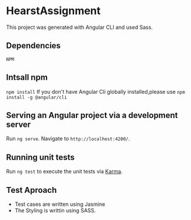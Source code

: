 # HearstAssignment

This project was generated with Angular CLI and used Sass.

## Dependencies
`NPM`

## Intsall npm
 `npm install`
 If you don't have Angular Cli globally installed,please use 
 `npm install -g @angular/cli`

## Serving an Angular project via a development server
Run `ng serve`.
Navigate to `http://localhost:4200/`.

## Running unit tests

Run `ng test` to execute the unit tests via [Karma](https://karma-runner.github.io).

## Test Aproach
  - Test cases are written using Jasmine
  - The Styling is writtin using SASS.

